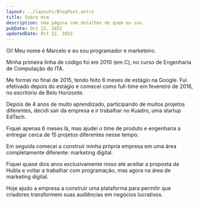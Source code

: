 ```yaml
---
layout: ../layouts/BlogPost.astro
title: Sobre mim
description: Uma página com detalhes de quem eu sou
pubDate: Oct 12, 2022
updatedDate: Oct 12, 2022
---
```


Oi! Meu nome é Marcelo e eu sou programador e marketeiro.

Minha primeira linha de código foi em 2010 (em C), no curso de Engenharia de
Computação do ITA.

Me formei no final de 2015, tendo feito 6 meses de estágio na Google. Fui
efetivado depois do estágio e comecei como full-time em fevereiro de 2016, no
escritório de Belo Horizonte.

Depois de 4 anos de muito aprendizado, participando de muitos projetos
diferentes, decidi sair da empresa e ir trabalhar no Kuadro, uma startup EdTech.

Fiquei apenas 6 meses lá, mas ajudei o time de produto e engenharia a entregar
cerca de 15 projetos diferentes nesse tempo.

Em seguida comecei a construir minha própria empresa em uma área completamente
diferente: marketing digital.

Fiquei quase dois anos exclusivamente nisso até aceitar a proposta da Hubla e
voltar a trabalhar com programação, mas agora na área de marketing digital.

Hoje ajudo a empresa a construir uma plataforma para permitir que criadores
transformem suas audiências em negócios lucrativos.
